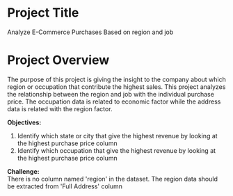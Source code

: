 # Project Title
Analyze E-Commerce Purchases Based on region and job

# Project Overview
The purpose of this project is giving the insight to the company about which region or occupation that contribute the highest sales. This project analyzes the relationship between the region and job with the individual purchase price. The occupation data is related to economic factor while the address data is related with the region factor. <br>

<b> Objectives: </b>
1. Identify which state or city that give the highest revenue by looking at the highest purchase price column
2. Identify which occupation that give the highest revenue by looking at the highest purchase price column

<b> Challenge: </b> <br>
There is no column named 'region' in the dataset. The region data should be extracted from 'Full Address' column 
